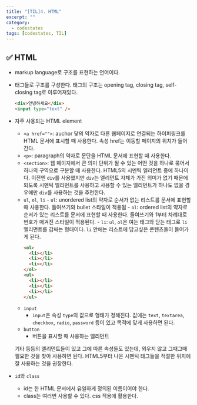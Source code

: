 ```yaml
---
title: "[TIL]4. HTML"
excerpt: ""
category:
  - codestates
tags: [codestates, TIL]
---
```


## ✅ HTML

- markup language로 구조를 표현하는 언어이다.
- 태그들로 구조를 구성한다. 태그의 구조는 opening tag, closing tag, self-closing tag로 이루어져있다.

  ```html
  <div>안녕하세요</div>
  <input type="text" />
  ```

- 자주 사용되는 HTML element

  - `<a href="">`: auchor 닻의 약자로 다른 웹페이지로 연결되는 하이퍼링크를 HTML 문서에 표시할 때 사용한다. 속성 href는 이동할 페이지의 위치가 들어간다.
  - `<p>`: paragraph의 약자로 문단을 HTML 문서에 표현할 때 사용한다.
  - `<section>`: 웹 페이지에서 큰 의미 단위가 될 수 있는 어떤 것을 하나로 묶어서 하나의 구역으로 구분할 때 사용한다. HTML5의 시멘틱 엘리먼트 중에 하나이다. 이전엔 `div`를 사용했지만 `div`는 엘리먼트 자체가 가진 의미가 없기 때문에 되도록 시멘틱 엘리먼트를 사용하고 사용할 수 있는 엘리먼트가 하나도 없을 경우에만 `div`를 사용하는 것을 추천한다.
  - `ul`, `ol`, `li` - `ul`: unordered list의 약자로 순서가 없는 리스트를 문서에 표현할 때 사용한다. 들여쓰기와 bullet 스타일이 적용됨 - `ol`: ordered list의 약자로 순서가 있는 리스트를 문서에 표현할 때 사용한다. 들여쓰기와 1부터 차례대로 번호가 매겨진 스타일이 적용된다. - `li`: `ul`, `ol`은 여는 태그와 닫는 태그로 `li` 엘리먼트를 감싸는 형태이다. `li` 안에는 리스트에 담고싶은 콘텐츠들이 들어가게 된다.
    ```html
    <ol>
      <li></li>
      <li></li>
      <li></li>
    </ol>
    <ul>
      <li></li>
      <li></li>
      <li></li>
    </ul>
    ```
  - `input`
    - `input`은 속성 `type`의 값으로 형태가 정해진다. 값에는 `text`, `textarea`, `checkbox`, `radio`, `password` 등이 있고 목적에 맞게 사용하면 된다.
  - `button`
    - 버튼을 표시할 때 사용하는 엘리먼트

  기타 등등의 엘리먼트들이 있고 그에 따른 속성들도 있는데, 외우지 않고 그때그때 필요한 것을 찾아 사용하면 된다. HTML5부터 나온 시맨틱 태그들을 적절한 위치에 잘 사용하는 것을 권장한다.

- `id`와 `class`
  - id는 한 HTML 문서에서 유일하게 정의된 이름이어야 한다.
  - class는 여러번 사용할 수 있다. css 적용에 활용한다.
